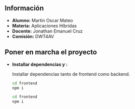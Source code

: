 ## Información

- **Alumno:** Martín Oscar Mateo  
- **Materia:** Aplicaciones Híbridas  
- **Docente:** Jonathan Emanuel Cruz  
- **Comisión:** DWT4AV

## Poner en marcha el proyecto

- **Installar dependencias y :**

    Installar dependencias tanto de frontend como backend.

    ```bash
    cd frontend
    npm i
    ```

    ```bash
    cd frontend
    npm i
    ```